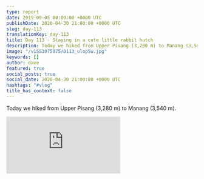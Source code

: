 ```yaml
---
type: report
date: 2019-08-05 00:00:00 +0000 UTC
publishDate: 2020-04-30 21:00:00 +0000 UTC
slug: day-113
translationKey: day-113
title: Day 113 - Staying in a cute little rabbit hutch
description: Today we hiked from Upper Pisang (3,280 m) to Manang (3,540 m).
image: "/v1553075075/D113_ulop5w.jpg"
keywords: []
author: dave
featured: true
social_posts: true
social_date: 2020-04-30 21:00:00 +0000 UTC
hashtags: "#vlog"
title_has_context: false
---
```


Today we hiked from Upper Pisang (3,280 m) to Manang (3,540 m).

<iframe src="https://www.youtube.com/embed/CT202zIQkRE" frameborder="0" allow="accelerometer; autoplay; encrypted-media; gyroscope; picture-in-picture" allowfullscreen></iframe>

